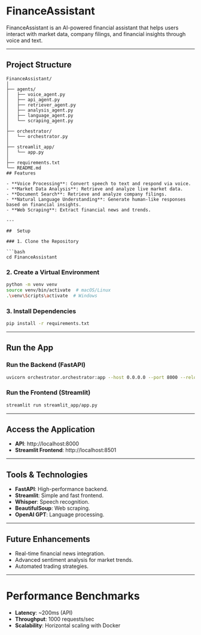 # FinanceAssistant

FinanceAssistant is an AI-powered financial assistant that helps users interact with market data, company filings, and financial insights through voice and text.

---

##  Project Structure

```
FinanceAssistant/
│
├── agents/
│   ├── voice_agent.py
│   ├── api_agent.py
│   ├── retriever_agent.py
│   ├── analysis_agent.py
│   ├── language_agent.py
│   └── scraping_agent.py
│
├── orchestrator/
│   └── orchestrator.py
│
├── streamlit_app/
│   └── app.py
│
├── requirements.txt
└── README.md
## Features

- **Voice Processing**: Convert speech to text and respond via voice.
- **Market Data Analysis**: Retrieve and analyze live market data.
- **Document Search**: Retrieve and analyze company filings.
- **Natural Language Understanding**: Generate human-like responses based on financial insights.
- **Web Scraping**: Extract financial news and trends.

---

##  Setup

### 1. Clone the Repository

```bash
cd FinanceAssistant
```

### 2. Create a Virtual Environment

```bash
python -m venv venv
source venv/bin/activate  # macOS/Linux
.\venv\Scripts\activate  # Windows
```

### 3. Install Dependencies

```bash
pip install -r requirements.txt
```

---

##  Run the App

### Run the Backend (FastAPI)

```bash
uvicorn orchestrator.orchestrator:app --host 0.0.0.0 --port 8000 --reload
```

### Run the Frontend (Streamlit)

```bash
streamlit run streamlit_app/app.py
```

---

##  Access the Application

- **API**: http://localhost:8000
- **Streamlit Frontend**: http://localhost:8501

---

## Tools & Technologies

- **FastAPI**: High-performance backend.
- **Streamlit**: Simple and fast frontend.
- **Whisper**: Speech recognition.
- **BeautifulSoup**: Web scraping.
- **OpenAI GPT**: Language processing.

---

## Future Enhancements

- Real-time financial news integration.
- Advanced sentiment analysis for market trends.
- Automated trading strategies.

---


# Performance Benchmarks

- **Latency**: ~200ms (API)
- **Throughput**: 1000 requests/sec
- **Scalability**: Horizontal scaling with Docker
